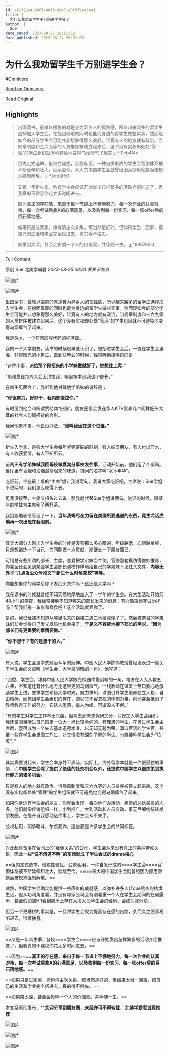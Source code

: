 ```yaml
---
id: e61391c4-966f-40f3-9d47-e8f3fbee1ca3
title: |
  为什么我劝留学生千万别进学生会？
author: |
  Sue
date_saved: 2023-08-25 18:51:52
date_published: 2023-08-24 20:31:00
---
```


# 为什么我劝留学生千万别进学生会？
#Omnivore

[Read on Omnivore](https://omnivore.app/me/-18a2ee596c5)

[Read Original](https://mp.weixin.qq.com/s/uUZYOhPWepHR0LKmVgFJ6w)

## Highlights

> 出国读书，最难以摆脱的就是身为异乡人的孤独感，所以越来越多的留学生选择加入学生会，在抱团取暖的同时也能为身边的留学生做些实事，然而现如今的部分学生会可能并非想象得那么美好，毕竟有人的地方就有政治，当规章制度和三六九等的人员排序被建立起来后，这个没有实权却处处“管理”的学生组织就不可避免地变得乌烟瘴气了起来 [⤴️](https://omnivore.app/me/-18a2ee596c5#f0cb4f4c-1a96-449a-be79-b2e70d632b43)  ^f0cb4f4c

> 但内定式选举，借权性骚扰，公款私用，一种自发形成的学生会官僚体系被不断延伸和壮大，延续至今。哥大的中国学生会就曾经因为挪用管款而被校方强制解散。 [⤴️](https://omnivore.app/me/-18a2ee596c5#3db3ffd1-4c57-45bf-8f40-5444f0c226d0)  ^3db3ffd1

> 又是一年新生季，各校学生会应该开始发出花样繁多的活动介绍推送了，但我真的不建议你花太多时间进去。
> 
> 因为**真正的存在感，来自于每一节课上不懈地努力，每一次作业的认真对待，每一次考试后拿A的心满意足，以及收到每一份实习、每一张offer后的巨石落地感。**
> 
> 如果只是过家家，拎得清主次关系，那当然是好的，但如果太当一回事，把自己的生活和学业完全搭进去，真的得不偿失。
> 
> 如果陷太深，甚至会影响一个人的价值观，并伴随一生。 [⤴️](https://omnivore.app/me/-18a2ee596c5#9d67e2cf-9015-4eb9-b497-c08c46279b7c)  ^9d67e2cf


--- 

Full Content: 

原创  Sue  北美学霸君 _2023-08-25 08:31_ _发表于北京_ 

![图片](https://proxy-prod.omnivore-image-cache.app/0x0,suMCv-U7OnnWDafD1HhRhnl3DISGfjR9sVmLOGxfeGtg/https://mmbiz.qpic.cn/mmbiz_jpg/NPd0xqhsvfl8lZgWOUc6qw5RWIqnpccKkO66zWVV7G6sriacRCv1GWtkicYVqRlpw20bxj2sfOPzFS343KZRPUug/640?wx_fmt=jpeg&wxfrom=5&wx_lazy=1&wx_co=1)  

![图片](https://proxy-prod.omnivore-image-cache.app/0x0,s15j1F_QEjK6zD6bJjgyIhkloGJfS9CKzyZEiuo6qDoA/https://mmbiz.qpic.cn/sz_mmbiz_png/NPd0xqhsvflRoicMGGuZU1D86ZqYQrxS7pCd5ic5hUKAoBpPsgBRSBnzANmFJHudr5RX8CP1Aq2wOvFicf1eTiabpA/640?wx_fmt=png)

出国读书，最难以摆脱的就是身为异乡人的孤独感，所以越来越多的留学生选择加入学生会，在抱团取暖的同时也能为身边的留学生做些实事，然而现如今的部分学生会可能并非想象得那么美好，毕竟有人的地方就有政治，当规章制度和三六九等的人员排序被建立起来后，这个没有实权却处处“管理”的学生组织就不可避免地变得乌烟瘴气了起来。

我是Sue，一个在湾区写代码的程序媛。

我的一个大学朋友，读书的时候很早就认识了，被招进学生会后，一直在学生会里混，非常阳光的小男生，直到快毕业的时候，经常听他挂嘴边的是：

“这种小事，**派给那个刚招来的小学妹做就好了，她想往上爬**。”

“那谁总在每周大会上顶撞我，眼里根本没我这个部长。”

在新生见面会上，我听到他对其他学弟妹的说辞是：

**“你很努力，好好干，我内部提拔你。”**

有时见到他会和所谓赞助商“应酬”，朋友圈里会发在华人KTV里和几个同样肥头大耳的社会人勾肩搭背的合影。

我问他累不累，他说没办法，**“谁叫我坐在这个位置。”**

![图片](https://proxy-prod.omnivore-image-cache.app/0x0,sq6IDhZp68YQ8JbdIuymoP33ZnrmOuTFaKSunQgOq55o/https://mmbiz.qpic.cn/sz_mmbiz_jpg/NPd0xqhsvfnlXXqv9ibh6uRH0EedumDPp459HGc8ePweCDdMe7Kt6r5wKZib3PVYX322ldicqPXNO6wpRtexUGw7w/640?wx_fmt=jpeg)

新生入学季，是各大学生会每年紧锣密鼓的时刻，有人结交朋友，有人付出汗水，有人收获爱情，有人不知所云。

前两天**有学弟妹喊我回母校做嘉宾分享校友往事**，活动开始前，他们组了个饭局。餐厅里有香烟和油烟混杂起来的味道，包间的名字叫“水木年华”。

吃饭前，坐在最上桌的“主席”想让我说两句，我说大家吃饭吧，主席说：Sue学姐不说两句，我们怎么吃得下去。

见我没接茬，主席又扭头过去说：那我就代替Sue学姐讲两句。说话的时候，隔壁座的学妹为主席倒了两杯茶。

我狠狠地表情管理了一下。**当年我竭尽全力留在美国所要逃避的东西，竟生龙活虎地再一次出现在我眼前。**

![图片](https://proxy-prod.omnivore-image-cache.app/0x0,spzyM2KQfZmQQ1KQYpNl6sl6cJNU03v5EmILmiscYuwk/https://mmbiz.qpic.cn/sz_mmbiz_jpg/NPd0xqhsvfnlXXqv9ibh6uRH0EedumDPpuquJC20a0m6icWF6iaRLX6uviahdlibfnoiaeYnhDGv8AlvW9GdDyfuibzJA/640?wx_fmt=jpeg)

其实大部分人刚加入学生会的时候是没有那么多心眼的，年级越低，心眼越单纯，只是想锻炼一下自己，为同胞做一点贡献，顺便交一下朋友而已。

可惜总有些所谓的部长、主席，总爱把学弟妹当牛使，官僚那套模仿得惟妙惟肖，你甚至还会见到某些学生会部长装模作样地给自己的学弟妹下发红头文件，**内容无外乎“几点发公众号推文”“新生什么时候来校”等等。**

你能想象你的同学给你下发红头文件吗？这还是大学吗？

我在读书的时候就曾经不知天高地厚地加入了一学年的学生会。在大型活动开始前48小时的深夜，我经常接到不知道哪来的部长发来的消息：有兴趣策划非诚勿扰吗？帮我们拖一车水和零食吧！这个活动就靠你了。

是的，我已经被不知道从哪里甩来的锅接二连三地砸成傻子了。然而被选召的学弟妹们却会觉得自己发光发热地机会来了，**于是义不容辞地接下部长的需求，“因为部长们有更重要的事情要做。”**

**“你不想干？有的是想干的人。”**

![图片](https://proxy-prod.omnivore-image-cache.app/0x0,sIaG25ccSslrzOOpdM7OAVEw-yY4n9WWk9pA86G15R6A/https://mmbiz.qpic.cn/sz_mmbiz_jpg/NPd0xqhsvfnlXXqv9ibh6uRH0EedumDPppRgEjQOWRBsrc1E2Q2yYqFFxZAWsoSAKGym7U6qhnKtVoKrAYCNtHw/640?wx_fmt=jpeg)

有人说，学生会是中式政治斗争的延伸。中国人民大学陈伟教授曾经发表过一篇关于学生会的文章叫《学生会，大学最阴暗的一角》，他写道：

“团委、学生会，堪称中国人民大学敞亮校园中最阴暗的一角。笔者在人大从教五六年，不知道还有什么地方比这里更加乌烟瘴气。一线教师在课堂上苦口婆心地激励学生上进，要求学生珍惜大学时光，努力求知，试图引导学生培养独立人格、自由精神，而党团学生会组织的存在，则以其不容忽视的体制力量，削弱甚至抵消了教师教育工作的努力，它诱人堕落，逼人为娼，可谓毁人不倦。”

“有的学生对学生工作本无兴趣，但考虑到未来保研加分，只好加入学生会组织。我还亲眼目睹过自己班里一位大一尚比较单纯的、有理想的学生，在当过学生会主席后，堕落成为一个失去基本道德水准、以无知无耻为荣、满口官话的学生官。甚至一些在学生会里面工作过、对其情况有深刻了解的学生，也直接称学生会为“垃圾”。”

![图片](https://proxy-prod.omnivore-image-cache.app/0x0,sU7ky5wGn2m0dZDK1NcHoiHhOuSgNxgoUktS9-7QzLng/https://mmbiz.qpic.cn/sz_mmbiz_jpg/NPd0xqhsvfnlXXqv9ibh6uRH0EedumDPpGChzoWPpm6o5SebtYXiaT9MnXuK2Nf8FM2Z1977B6tae86ba4XIAu6Q/640?wx_fmt=jpeg)

其实真要说起来，学生会本身并不黑暗，实际上，海外留学本就是一件很孤独的事情，而**中国学生会除了提供了绝佳的社交机会以外，还提供中国学生以锻炼策划执行能力的诸多机会。**

只是有人的地方就有政治，当规章制度和三六九等的人员排序被建立起来后，这个没有实权却处处“管理”的学生组织就不可避免地变得乌烟瘴气了起来。

如果你身边有学生会的朋友，你就会发现，每次他们办活动，卖票的总比买票的人多，他们就像传销组织一样，小到推广，大到活动和人员变动，事无巨细统统转发朋友圈。在提升自我感动这件事上，学生会从不失手。

公权私用，明争暗斗，尔虞我诈，这些都是许多学生会的共同标签。

![图片](https://proxy-prod.omnivore-image-cache.app/0x0,sNEO0Cx7r1K_7pSAsSBRyC3pHIPJXDzxa-WruhCZ8xYA/https://mmbiz.qpic.cn/sz_mmbiz_jpg/NPd0xqhsvfnlXXqv9ibh6uRH0EedumDPpY0yWWILKiaLHUd9jogcH8ZsEKTZBobeLicXLZZKl4OIwcDphicImKClXg/640?wx_fmt=jpeg)

对比起具备落在合同上的“雇佣关系”的公司，学生会从来没有真正的某种劳动关系，因此**一些“说不清道不明”的东西就成了学生会式的drama核心**。

==但内定式选举，借权性骚扰，公款私用，一种自发形成的====学生会====官僚体系被不断延伸和壮大，延续至今。====哥大的中国学生会就曾经因为挪用管款而被校方强制解散。==

诚然，中国学生会确实能提供一些廉价的成就感，以弥补许多人赶due熬夜的枯燥生活，但从功利角度看，并没有哪家公司会特别看重一个人在学生会期间的任何履历，甚至假如被HR看到简历上存在大段大段学生会的经历，会成为减分项。

但另一个更糟糕的事实是，一旦将学生会视为提高存在感的出路，久而久之便容易陷进去，很难抽身。

![图片](https://proxy-prod.omnivore-image-cache.app/0x0,sUUVnPrs8vou9ecX7_l0-hqOdF_FeFZ19hdnOz14rxX4/https://mmbiz.qpic.cn/sz_mmbiz_jpg/NPd0xqhsvfnlXXqv9ibh6uRH0EedumDPpNAialThgbyXkyPF79cv4jGRTHUp93TTNicwtHQwZgibTQrCTHDav8rHxQ/640?wx_fmt=jpeg)

==又是一年新生季，各校====学生会====应该开始发出花样繁多的活动介绍推送了，但我真的不建议你花太多时间进去。==

==因为==**==真正的存在感，来自于每一节课上不懈地努力，每一次作业的认真对待，每一次考试后拿A的心满意足，以及收到每一份实习、每一张offer后的巨石落地感。==**

==如果只是过家家，拎得清主次关系，那当然是好的，但如果太当一回事，把自己的生活和学业完全搭进去，真的得不偿失。==

==如果陷太深，甚至会影响一个人的价值观，并伴随一生。==

本文系原创发布，****欢迎分享到朋友圈，未经许可不得转载， 北美学霸君诚意推荐**

![图片](https://proxy-prod.omnivore-image-cache.app/0x0,skefIOzH1XUeom0jjoCiGJ1DDgwnjrHIWvuUpZ0QcKo8/https://mmbiz.qpic.cn/mmbiz_jpg/NPd0xqhsvfl8lZgWOUc6qw5RWIqnpccKASdtmaDGAa3hPoGicK8zEwaalmSiaCkDuPr2piayBRwbBfTalBicxIMwFQ/640?wx_fmt=jpeg&wxfrom=5&wx_lazy=1&wx_co=1)

![图片](https://proxy-prod.omnivore-image-cache.app/0x0,skcMpbOZE7LouMx_d5w5r7lGR0vGHe_TGu-CMT6SKmk0/https://mmbiz.qpic.cn/mmbiz_jpg/NPd0xqhsvfl8lZgWOUc6qw5RWIqnpccKDgI40kcAERZ46q94UYpUDGSym7yh9VhTdhiawE71qDvamE34mGZwYaw/640?wx_fmt=jpeg&wxfrom=5&wx_lazy=1&wx_co=1)

![图片](https://proxy-prod.omnivore-image-cache.app/0x0,srOjkONPOt0c2YoAtRAvFt6NQkMkOxzSS0W5M6D_CgAI/https://mmbiz.qpic.cn/mmbiz_png/NPd0xqhsvfl8lZgWOUc6qw5RWIqnpccK0hJWibNy15ia7sJsx17EjuEb0eicr6siaWHHkWcLwBkA1hIEXecBLdxn9Q/640?wx_fmt=png&wxfrom=5&wx_lazy=1&wx_co=1)
